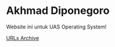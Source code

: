 <h1> Akhmad Diponegoro </h1>
<p> Website ini untuk UAS Operating System!</p>
<a href="https://akhmadiponegoro.github.io/os201/URLs/"> URLs Archive </a>
